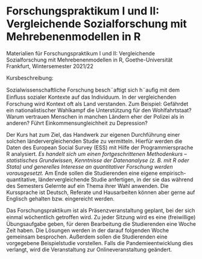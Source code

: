 # Forschungspraktikum I und II: Vergleichende Sozialforschung mit Mehrebenenmodellen in R
Materialien für Forschungspraktikum I und II: Vergleichende Sozialforschung mit Mehrebenenmodellen in R, Goethe-Universität Frankfurt, Wintersemester 2021/22

Kursbeschreibung:

Sozialwissenschaftliche Forschung besch¨aftigt sich h¨auﬁg mit dem Einﬂuss sozialer Kontexte auf das Individuum. In der vergleichenden Forschung wird Kontext oft als Land verstanden. Zum Beispiel: Gefährdet ein nationalistischer Wahlkampf die Unterstützung für den Wohlfahrtstaat? Warum vertrauen Menschen in manchen Ländern eher der Polizei als in anderen? Führt Einkommensungleichheit zu Depression?

Der Kurs hat zum Ziel, das Handwerk zur eigenen Durchführung einer solchen ländervergleichenden Studie zu vermitteln. Hierfür werden die Daten des European Social Survey (ESS) mit Hilfe der Programmiersprache R analysiert. *Es handelt sich um einen fortgeschrittenen Methodenkurs – statistisches Grundwissen, Kenntnisse der Datenanalyse (z. B. mit R oder Stata) und generelles Interesse an quantitativer Forschung werden vorausgesetzt.* Am Ende sollen die Studierenden eine eigene empirisch-quantitative, ländervergleichende Studie anfertigen, in der sie das während des Semesters Gelernte auf ein Thema ihrer Wahl anwenden. Die Kurssprache ist Deutsch, Referate und Hausarbeiten können aber gerne auf Englisch gehalten bzw. eingereicht werden.

Das Forschungspraktikum ist als Präsenzveranstaltung geplant, bei der sich einmal wöchentlich getroﬀen wird. Zu jeder Sitzung wird es eine (freiwillige) Übungsaufgabe geben, für deren Bearbeitung die Studierenden eine Woche Zeit haben. Die Lösungen werden in der darauf folgenden Woche gemeinsam besprochen. Außerdem sollen die Studierenden eine vorgegebene Beispielstudie vorstellen. Falls die Pandemieentwicklung dies verlangt, wird die Veranstaltung zur Onlineveranstaltung geändert.

